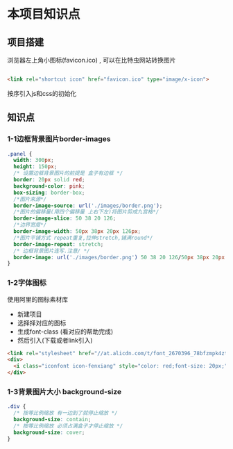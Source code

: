 # 本项目知识点

## 项目搭建

浏览器左上角小图标(favicon.ico) , 可以在比特虫网站转换图片

```html

<link rel="shortcut icon" href="favicon.ico" type="image/x-icon">
```

按序引入js和css的初始化

## 知识点

### 1-1边框背景图片border-images

```css
.panel {
  width: 300px;
  height: 150px;
  /* 设置边框背景图片的前提是 盒子有边框 */
  border: 20px solid red;
  background-color: pink;
  box-sizing: border-box;
  /*图片来源*/
  border-image-source: url('./images/border.png');
  /*图片的偏移量(用四个偏移量 上右下左)将图片剪成九宫格*/
  border-image-slice: 50 38 20 126;
  /*边界宽度*/
  border-image-width: 50px 38px 20px 126px;
  /*图片平铺方式 repeat重复,拉伸stretch,铺满round*/
  border-image-repeat: stretch;
  /* 边框背景图片连写.注意/ */
  border-image: url('./images/border.png') 50 38 20 126/50px 38px 20px 126px stretch;
}
```

### 1-2字体图标

使用阿里的图标素材库

* 新建项目
* 选择择对应的图标
* 生成font-class (看对应的帮助完成)
* 然后引入(下载或者link引入)
```html
<link rel="stylesheet" href="//at.alicdn.com/t/font_2670396_78bfzmpk4zt.css">
<div>
  <i class="iconfont icon-fenxiang" style="color: red;font-size: 20px;"></i>
</div>
```

### 1-3背景图片大小 background-size

```css
.div {
  /* 按等比例缩放 有一边到了就停止缩放 */
  background-size: contain;
  /* 按等比例缩放 必须占满盒子才停止缩放 */
  background-size: cover;
}
```
